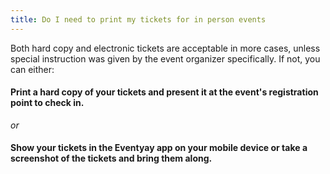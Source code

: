```yaml
---
title: Do I need to print my tickets for in person events
---
```


Both hard copy and electronic tickets are acceptable in more cases, unless special instruction was given by the event organizer specifically. If not, you can either:

#### Print a hard copy of your tickets and present it at the event's registration point to check in.

*or*

#### Show your tickets in the Eventyay app on your mobile device or take a screenshot of the tickets and bring them along. 
